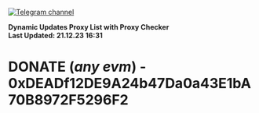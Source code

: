 [![Telegram channel](https://img.shields.io/endpoint?url=https://runkit.io/damiankrawczyk/telegram-badge/branches/master?url=https://t.me/n4z4v0d)](https://t.me/n4z4v0d) 

**Dynamic Updates Proxy List with Proxy Checker**  
**Last Updated: 21.12.23 16:31**

# DONATE (_any evm_) - 0xDEADf12DE9A24b47Da0a43E1bA70B8972F5296F2
